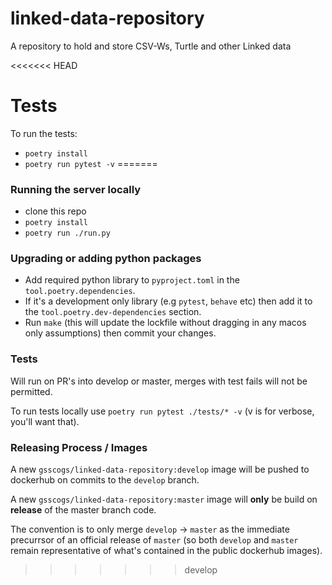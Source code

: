 # linked-data-repository
A repository to hold and store CSV-Ws, Turtle and other Linked data

<<<<<<< HEAD
# Tests

To run the tests:

* `poetry install`
* `poetry run pytest -v`
=======

### Running the server locally

* clone this repo
* `poetry install`
* `poetry run ./run.py`


### Upgrading or adding python packages

* Add required python library to `pyproject.toml` in the `tool.poetry.dependencies`.
* If it's a development only library (e.g `pytest`, `behave` etc) then add it to the `tool.poetry.dev-dependencies` section.
* Run `make` (this will update the lockfile without dragging in any macos only assumptions) then commit your changes.


### Tests

Will run on PR's into develop or master, merges with test fails will not be permitted.

To run tests locally use `poetry run pytest ./tests/* -v` (v is for verbose, you'll want that).

### Releasing Process / Images

A new `gsscogs/linked-data-repository:develop` image will be pushed to dockerhub on commits to the `develop` branch.

A new `gsscogs/linked-data-repository:master` image will **only** be build on **release** of the master branch code.

The convention is to only merge `develop` -> `master` as the immediate precurrsor of an official release of `master` (so both `develop` and `master` remain representative of what's contained in the public dockerhub images).

>>>>>>> develop
